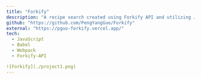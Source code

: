 ```yaml
---
title: "Forkify"
description: "A recipe search created using Forkify API and utilizing JavaScript, Webpack, Babel, Node. The user can search for a specific recipe and add ingredients to a shopping list or save to a favorites list via local storage."
github: "https://github.com/PengYangGuo/Forkify"
external: "https://pguo-forkify.vercel.app/"
tech:
  - JavaScript
  - Babel
  - Webpack
  - Forkify-API

![Forkify](./project1.png)
---
```

